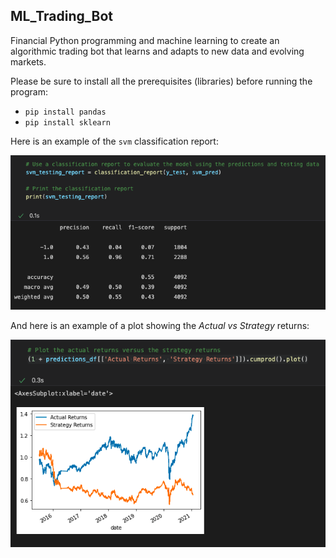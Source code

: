 ## ML_Trading_Bot

Financial Python programming and machine learning to create an algorithmic trading bot that learns and adapts to new data and evolving markets.

Please be sure to install all the prerequisites (libraries) before running the program:

- `pip install pandas`
- `pip install sklearn`

Here is an example of the `svm` classification report:

![svm_class_report](images/svm_class_report.png)

And here is an example of a plot showing the _Actual vs Strategy_ returns:

![actual_vs_strategy](images/actual_strategy_returns.png)